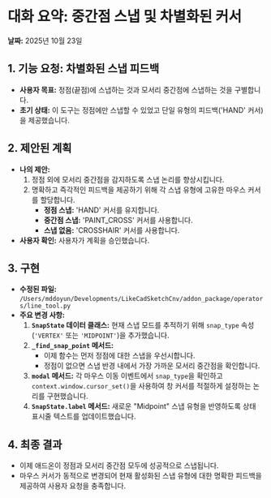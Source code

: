 # 대화 요약: 중간점 스냅 및 차별화된 커서

**날짜:** 2025년 10월 23일

## 1. 기능 요청: 차별화된 스냅 피드백

*   **사용자 목표:** 정점(끝점)에 스냅하는 것과 모서리 중간점에 스냅하는 것을 구별합니다.
*   **초기 상태:** 이 도구는 정점에만 스냅할 수 있었고 단일 유형의 피드백('HAND' 커서)을 제공했습니다.

## 2. 제안된 계획

*   **나의 제안:**
    1.  정점 외에 모서리 중간점을 감지하도록 스냅 논리를 향상시킵니다.
    2.  명확하고 즉각적인 피드백을 제공하기 위해 각 스냅 유형에 고유한 마우스 커서를 할당합니다.
        *   **정점 스냅:** 'HAND' 커서를 유지합니다.
        *   **중간점 스냅:** 'PAINT_CROSS' 커서를 사용합니다.
        *   **스냅 없음:** 'CROSSHAIR' 커서를 사용합니다.
*   **사용자 확인:** 사용자가 계획을 승인했습니다.

## 3. 구현

*   **수정된 파일:** `/Users/mddoyun/Developments/LikeCadSketchCnv/addon_package/operators/line_tool.py`
*   **주요 변경 사항:**
    1.  **`SnapState` 데이터 클래스:** 현재 스냅 모드를 추적하기 위해 `snap_type` 속성(`'VERTEX'` 또는 `'MIDPOINT'`)을 추가했습니다.
    2.  **`_find_snap_point` 메서드:**
        *   이제 함수는 먼저 정점에 대한 스냅을 우선시합니다.
        *   정점이 없으면 스냅 반경 내에서 가장 가까운 모서리 중간점을 확인합니다.
    3.  **`modal` 메서드:** 각 마우스 이동 이벤트에서 `snap_type`을 확인하고 `context.window.cursor_set()`을 사용하여 창 커서를 적절하게 설정하는 논리를 구현했습니다.
    4.  **`SnapState.label` 메서드:** 새로운 "Midpoint" 스냅 유형을 반영하도록 상태 표시줄 텍스트를 업데이트했습니다.

## 4. 최종 결과

*   이제 애드온이 정점과 모서리 중간점 모두에 성공적으로 스냅됩니다.
*   마우스 커서가 동적으로 변경되어 현재 활성화된 스냅 유형에 대한 명확한 피드백을 제공하여 사용자 요청을 충족합니다.
